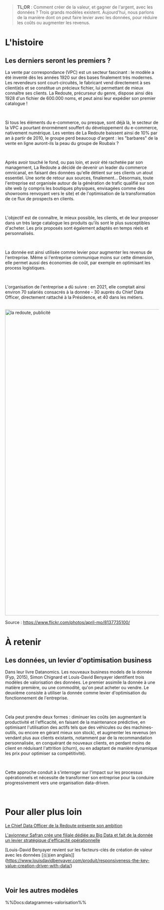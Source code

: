 > **TL;DR** : Comment créer de la valeur, et gagner de l'argent, avec les données ? Trois grands modèles existent. Aujourd'hui, nous parlons de la manière dont on peut faire levier avec les données, pour réduire les coûts ou augmenter les revenus.

# L'histoire

## Les derniers seront les premiers ? 

La vente par correspondance (VPC) est un secteur fascinant : le modèle a été inventé dès les années 1920 sur des bases finalement très modernes. Les revendeurs sont court-circuités, le fabricant vend directement à ses client(e)s et se constitue un précieux fichier, lui permettant de mieux connaître ses clients. La Redoute, précurseur du genre, dispose ainsi dès 1928 d'un fichier de 600.000 noms, et peut ainsi leur expédier son premier catalogue !

<br/>

Si tous les éléments du e-commerce, ou presque, sont déjà là, le secteur de la VPC a pourtant énormément souffert du développement du e-commerce, nativement numérique. Les ventes de La Redoute baissent ainsi de 10% par an à partir de 2010, le groupe perd beaucoup d'argent : les "barbares" de la vente en ligne auront-ils la peau du groupe de Roubaix ?

<br/>

Après avoir touché le fond, ou pas loin, et avoir été rachetée par son management, La Redoute a décidé de devenir un leader du commerce omnicanal, en faisant des données qu'elle détient sur ses clients un atout essentiel. Une sorte de retour aux sources, finalement... Désormais, toute l'entreprise est organisée autour de la génération de trafic qualifié sur son site web (y compris les boutiques physiques, envisagées comme des showrooms renvoyant vers le site) et de l'optimisation de la transformation de ce flux de prospects en clients. 

<br/>

L'objectif est de connaître, le mieux possible, les clients, et de leur proposer dans un très large catalogue les produits qu'ils sont le plus susceptibles d'acheter. Les prix proposés sont également adaptés en temps réels et personnalisés.

<br/>

La donnée est ainsi utilisée comme levier pour augmenter les revenus de l'entreprise. Même si l'entreprise communique moins sur cette dimension, elle permet aussi des économies de coût, par exemple en optimisant les process logistiques.

<br/>

L'organisation de l'entreprise a dû suivre : en 2021, elle comptait ainsi environ 70 salariés consacrés à la donnée - 30 auprès du Chief Data Officer, directement rattaché à la Présidence, et 40 dans les métiers.

<br/>  
  
<img src="/images/docs/datagrammes-valorisation/2-1.png" alt="la redoute, publicité" width="1000"/>

Source : <https://www.flickr.com/photos/april-mo/8137735100/>

# À retenir 

## Les données, un levier d'optimisation business


Dans leur livre Datanomics. Les nouveaux business models de la donnée (Fyp, 2015), Simon Chignard et Louis-David Benyayer identifient trois modèles de valorisation des données. Le premier assimile la donnée à une matière première, ou une commodité, qu'on peut acheter ou vendre. Le deuxième consiste à utiliser la donnée comme levier d'optimisation du fonctionnement de l'entreprise.

<br/>

Cela peut prendre deux formes : diminuer les coûts (en augmentant la productivité et l'efficacité, en faisant de la maintenance prédictive, en optimisant l'utilisation des actifs tels que des véhicules ou des machines-outils, ou encore en gérant mieux son stock), et augmenter les revenus (en vendant plus aux clients existants, notamment par de la recommandation personnalisée, en conquérant de nouveaux clients, en perdant moins de client en réduisant l'attrition (churn), ou en adaptant de manière dynamique les prix pour optimiser sa compétitivité).  
  
<br/>

Cette approche conduit à s'interroger sur l'impact sur les processus opérationnels et nécessite de transformer son entreprise pour la conduire progressivement vers une organisation data-driven.

<br/>

# Pour aller plus loin

[
Le Chief Data Officer de la Redoute présente son ambition](https://www.alliancy.fr/samir-amellal-la-redoute-stade-ultime-diffuser-data-entreprise)

[L'avionneur Safran crée une filiale dédiée au Big Data et fait de la donnée un levier stratégique d'efficacité opérationnelle](https://www.alliancy.fr/safran-data-devient-4-0-industrie-4-0)

[Louis-David Benyayer revient sur les facteurs-clés de création de valeur avec les données \[🇬🇧en anglais]](https://www.louisdavidbenyayer.com/produit/responsiveness-the-key-value-creation-driver-with-data/)

<br/>

## Voir les autres modèles

  
%%Docs:datagrammes-valorisation%%